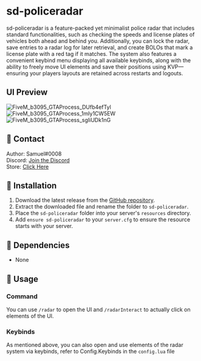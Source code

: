 # sd-policeradar

sd-policeradar is a feature-packed yet minimalist police radar that includes standard functionalities, such as checking the speeds and license plates of vehicles both ahead and behind you. Additionally, you can lock the radar, save entries to a radar log for later retrieval, and create BOLOs that mark a license plate with a red tag if it matches. The system also features a convenient keybind menu displaying all available keybinds, along with the ability to freely move UI elements and save their positions using KVP—ensuring your players layouts are retained across restarts and logouts.

## UI Preview
![FiveM_b3095_GTAProcess_DUfb4efTyl](https://github.com/user-attachments/assets/12aca732-b1da-4a59-813b-b06dd1fb72a2)
![FiveM_b3095_GTAProcess_1mIy1CW5EW](https://github.com/user-attachments/assets/37f2dd03-f253-4644-99ab-117fe891f1da)
![FiveM_b3095_GTAProcess_sgIiUDk1nG](https://github.com/user-attachments/assets/cdd0b550-e346-4163-a6ee-be57b66e9a51)




## 🔔 Contact

Author: Samuel#0008  
Discord: [Join the Discord](https://discord.gg/FzPehMQaBQ)  
Store: [Click Here](https://fivem.samueldev.shop)

## 💾 Installation

1. Download the latest release from the [GitHub repository](https://github.com/Samuels-Development/sd-policeradar/releases).
2. Extract the downloaded file and rename the folder to `sd-policeradar`.
3. Place the `sd-policeradar` folder into your server's `resources` directory.
4. Add `ensure sd-policeradar` to your `server.cfg` to ensure the resource starts with your server.


## 📖 Dependencies
- None

## 📖 Usage

### Command
You can use `/radar` to open the UI and `/radarInteract` to actually click on elements of the UI.

### Keybinds
As mentioned above, you can also open and use elements of the radar system via keybinds, refer to Config.Keybinds in the `config.lua` file
